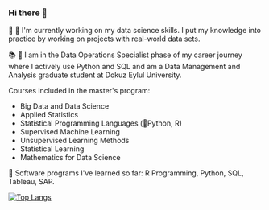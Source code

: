 ### Hi there 👋

🔭 🥷 I'm currently working on my data science skills. I put my knowledge into practice by working on projects with real-world data sets.

📚 📖 I am in the Data Operations Specialist phase of my career journey where I actively use Python and SQL and am a Data Management and Analysis graduate student at Dokuz Eylul University.

Courses included in the master's program:

- Big Data and Data Science
- Applied Statistics
- Statistical Programming Languages (🐍Python, R)
- Supervised Machine Learning
- Unsupervised Learning Methods
- Statistical Learning
- Mathematics for Data Science

🌱 Software programs I've learned so far: R Programming, Python, SQL, Tableau, SAP.


[![Top Langs](https://github-readme-stats.vercel.app/api/top-langs/?username=batuhanep&layout=donut)](https://github.com/batuhanep/github-readme-stats)
